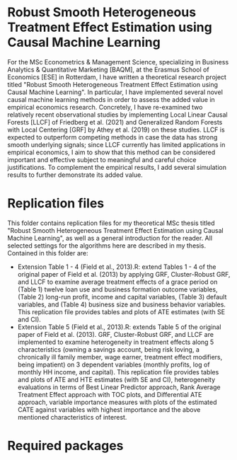# Robust Smooth Heterogeneous Treatment Effect Estimation using Causal Machine Learning

For the MSc Econometrics & Management Science, specializing in Business Analytics & Quantitative Marketing [BAQM], at the Erasmus School of Economics [ESE] in Rotterdam, I have written a theoretical research project titled "Robust Smooth Heterogeneous Treatment Effect Estimation using Causal Machine Learning". In particular, I have implemented several novel causal machine learning methods in order to assess the added value in empirical economics research. Concretely, I have re-examined two relatively recent observational studies by implementing Local Linear Causal Forests [LLCF] of Friedberg et al. (2021) and Generalized Random Forests with Local Centering [GRF] by Athey et al. (2019) on these studies. LLCF is expected to outperform competing methods in case the data has strong smooth underlying signals; since LLCF currently has limited applications in empirical economics, I aim to show that this method can be considered important and effective subject to meaningful and careful choice justifications. To complement the empirical results, I add several simulation results to further demonstrate its added value. 

# Replication files

This folder contains replication files for my theoretical MSc thesis titled "Robust Smooth Heterogeneous Treatment Effect Estimation using Causal Machine Learning", as well as a general introduction for the reader. All selected settings for the algorithms here are described in my thesis. Contained in this folder are:

- Extension Table 1 - 4 (Field et al., 2013).R: extend Tables 1 - 4 of the original paper of Field et al. (2013) by applying GRF, Cluster-Robust GRF, and LLCF to examine average treatment effects of a grace period on (Table 1) twelve loan use and business formation outcome variables, (Table 2) long-run profit, income and capital variables, (Table 3) default variables, and (Table 4) business size and business behavior variables. This replication file provides tables and plots of ATE estimates (with SE and CI). 
- Extension Table 5 (Field et al., 2013).R: extends Table 5 of the original paper of Field et al. (2013). GRF, Cluster-Robust GRF, and LLCF are implemented to examine heterogeneity in treatment effects along 5 characteristics (owning a savings account, being risk loving, a chronically ill family member, wage earner, treatment effect modifiers, being impatient) on 3 dependent variables (monthly profits, log of monthly HH income, and capital). This replication file provides tables and plots of ATE and HTE estimates (with SE and CI), heterogeneity evaluations in terms of Best Linear Predictor approach, Rank Average Treatment Effect approach with TOC plots, and Differential ATE approach, variable importance measures with plots of the estimated CATE against variables with highest importance and the above mentioned characteristics of interest.

# Required packages

